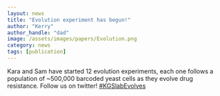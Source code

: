 ```yaml
---
layout: news
title: "Evolution experiment has begun!"
author: "Kerry"
author_handle: "dad"
image: /assets/images/papers/Evolution.png
category: news
tags: [publication]
---
```

Kara and Sam have started 12 evolution experiments, each one follows a population of ~500,000 barcoded yeast cells as they evolve drug resistance. Follow us on twitter! [#KGSlabEvolves]

[#KGSlabEvolves]: https://twitter.com/KaraSchmidlin/status/1330584401843875840
